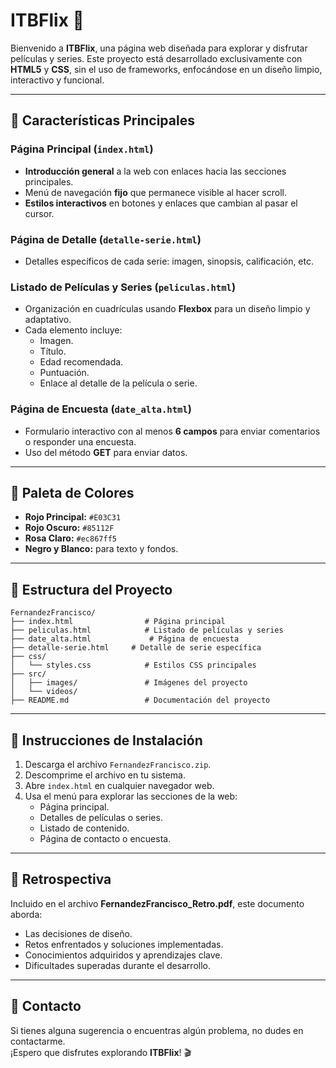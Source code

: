 # ITBFlix 🎥  

Bienvenido a **ITBFlix**, una página web diseñada para explorar y disfrutar películas y series. Este proyecto está desarrollado exclusivamente con **HTML5** y **CSS**, sin el uso de frameworks, enfocándose en un diseño limpio, interactivo y funcional.  

---

## 🌟 Características Principales  

### Página Principal (`index.html`)  
- **Introducción general** a la web con enlaces hacia las secciones principales.  
- Menú de navegación **fijo** que permanece visible al hacer scroll.  
- **Estilos interactivos** en botones y enlaces que cambian al pasar el cursor.  

### Página de Detalle (`detalle-serie.html`)  
- Detalles específicos de cada serie: imagen, sinopsis, calificación, etc.  
  

### Listado de Películas y Series (`peliculas.html`)  
- Organización en cuadrículas usando **Flexbox** para un diseño limpio y adaptativo.  
- Cada elemento incluye:  
  - Imagen.  
  - Título.  
  - Edad recomendada.  
  - Puntuación.  
  - Enlace al detalle de la película o serie.  

### Página de Encuesta (`date_alta.html`)  
- Formulario interactivo con al menos **6 campos** para enviar comentarios o responder una encuesta.  
- Uso del método **GET** para enviar datos.  

---

## 🎨 Paleta de Colores  

- **Rojo Principal:** `#E03C31`  
- **Rojo Oscuro:** `#85112F`  
- **Rosa Claro:** `#ec867ff5`  
- **Negro y Blanco:** para texto y fondos.  

---

## 📂 Estructura del Proyecto  

```plaintext  
FernandezFrancisco/  
├── index.html                # Página principal  
├── peliculas.html            # Listado de películas y series  
├── date_alta.html             # Página de encuesta  
├── detalle-serie.html     # Detalle de serie específica  
├── css/  
│   └── styles.css            # Estilos CSS principales  
├── src/  
│   ├── images/               # Imágenes del proyecto  
│   └── videos/  
├── README.md                 # Documentación del proyecto  
```  

---

## 🚀 Instrucciones de Instalación  

1. Descarga el archivo `FernandezFrancisco.zip`.  
2. Descomprime el archivo en tu sistema.  
3. Abre `index.html` en cualquier navegador web.  
4. Usa el menú para explorar las secciones de la web:  
   - Página principal.  
   - Detalles de películas o series.  
   - Listado de contenido.  
   - Página de contacto o encuesta.  


---

## 📜 Retrospectiva  

Incluido en el archivo **FernandezFrancisco_Retro.pdf**, este documento aborda:  
- Las decisiones de diseño.  
- Retos enfrentados y soluciones implementadas.  
- Conocimientos adquiridos y aprendizajes clave.  
- Dificultades superadas durante el desarrollo.  

---

## 📧 Contacto  

Si tienes alguna sugerencia o encuentras algún problema, no dudes en contactarme.  
¡Espero que disfrutes explorando **ITBFlix**! 🎬  